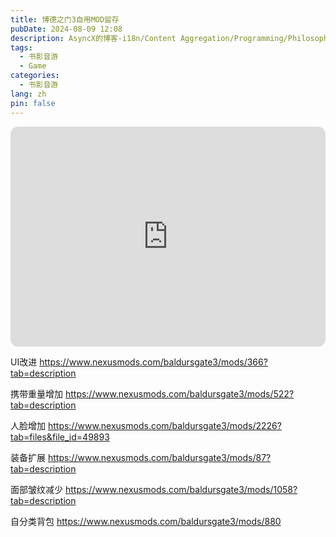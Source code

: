 ```yaml
---
title: 博德之门3自用MOD留存
pubDate: 2024-08-09 12:08
description: AsyncX的博客-i18n/Content Aggregation/Programming/Philosophy/Hobbies/i18n多语言/内容聚合/编程/哲学/爱好
tags:
  - 书影音游
  - Game
categories:
  - 书影音游
lang: zh
pin: false
---
```

<iframe style="border-radius:12px" src="https://open.spotify.com/embed/track/5Y94QNZmNoHid18Y7c5Al9?utm_source=generator" width="100%" height="352" frameBorder="0" allowfullscreen="" allow="autoplay; clipboard-write; encrypted-media; fullscreen; picture-in-picture" loading="lazy"></iframe>


UI改进 https://www.nexusmods.com/baldursgate3/mods/366?tab=description

携带重量增加 https://www.nexusmods.com/baldursgate3/mods/522?tab=description

人脸增加 https://www.nexusmods.com/baldursgate3/mods/2226?tab=files&file_id=49893

装备扩展 https://www.nexusmods.com/baldursgate3/mods/87?tab=description

面部皱纹减少 https://www.nexusmods.com/baldursgate3/mods/1058?tab=description

自分类背包 https://www.nexusmods.com/baldursgate3/mods/880